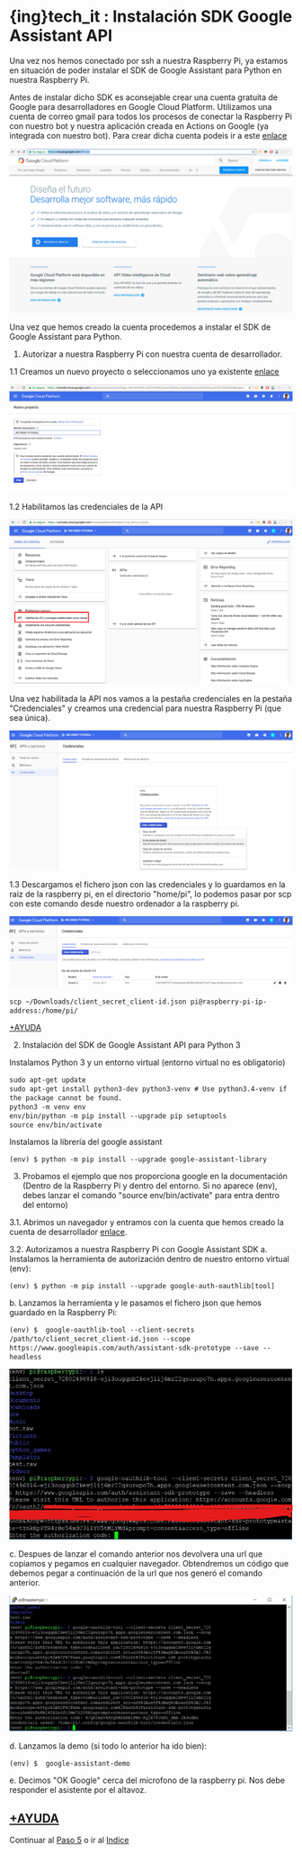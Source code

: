 # {ing}tech_it : Instalación SDK Google Assistant API


Una vez nos hemos conectado por ssh a nuestra Raspberry Pi, ya estamos en situación de poder instalar el SDK de Google Assistant para Python en nuestra Raspberry Pi.

Antes de instalar dicho SDK es aconsejable crear una cuenta gratuita de Google para desarrolladores en Google Cloud Platform. Utilizamos una cuenta de correo gmail para todos los procesos de conectar la Raspberry Pi con nuestro bot y nuestra aplicación creada en Actions on Google (ya integrada con nuestro bot). Para crear dicha cuenta podeis ir a este [enlace](https://cloud.google.com/?hl=es)

![GOOGLE CLOUD PLATFORM](./images/cloud_new_account.png)

Una vez que hemos creado la cuenta procedemos a instalar el SDK de Google Assistant para Python.

1. Autorizar a nuestra Raspberry Pi con nuestra cuenta de desarrollador.

1.1 Creamos un nuevo proyecto o seleccionamos uno ya existente [enlace](https://console.cloud.google.com/start)

![CREATE NEW PROJECT GOOGLE CLOUD PLATFORM](./images/create_project_google_cloud_platform.png)


1.2 Habilitamos las credenciales de la API

![ENABLE API CREDENTIALS](./images/enable_api_credential.png)

Una vez habilitada la API nos vamos a la pestaña credenciales en la pestaña "Credenciales" y creamos una credencial para nuestra Raspberry Pi (que sea única).

![CREATE CREDENTIAL FOR RASPBERRY PI](./images/create_credential_raspberry_pi.png)

1.3 Descargamos el fichero json con las credenciales y lo guardamos en la raiz de la raspberry pi, en el directorio "home/pi", lo podemos pasar por scp con este comando desde nuestro ordenador a la raspberry pi.

![DOWLOAD CREDENTIALS](./images/dowload_credential.png)

~~~
scp ~/Downloads/client_secret_client-id.json pi@raspberry-pi-ip-address:/home/pi/
~~~

[+AYUDA](https://developers.google.com/assistant/sdk/develop/python/config-dev-project-and-account)

2. Instalación del SDK de Google Assistant API para Python 3

Instalamos Python 3 y un entorno virtual (entorno virtual no es obligatorio)

~~~
sudo apt-get update
sudo apt-get install python3-dev python3-venv # Use python3.4-venv if the package cannot be found.
python3 -m venv env
env/bin/python -m pip install --upgrade pip setuptools
source env/bin/activate
~~~

Instalamos la librería del google assistant

~~~
(env) $ python -m pip install --upgrade google-assistant-library
~~~

3. Probamos el ejemplo que nos proporciona google en la documentación (Dentro de la Raspberry Pi y dentro del entorno. Si no aparece (env), debes lanzar el comando "source env/bin/activate" para entra dentro del entorno)

3.1. Abrimos un navegador y entramos con la cuenta que hemos creado la cuenta de desarrollador [enlace](https://developers.google.com/assistant/sdk/develop/python/config-dev-project-and-account#set-activity-controls).

3.2. Autorizamos a nuestra Raspberry Pi con Google Assistant SDK
a. Instalamos la herramienta de autorización dentro de nuestro entorno virtual (env):
~~~
(env) $ python -m pip install --upgrade google-auth-oauthlib[tool]
~~~

b. Lanzamos la herramienta y le pasamos el fichero json que hemos guardado en la Raspberry Pi:

~~~
(env) $  google-oauthlib-tool --client-secrets /path/to/client_secret_client-id.json --scope https://www.googleapis.com/auth/assistant-sdk-prototype --save --headless
~~~

![URL QUE DEBEMOS INTRODUCIR](./images/autorizando_raspberrypi.jpg)

c. Despues de lanzar el comando anterior nos devolvera una url que copiamos y pegamos en cualquier navegador. Obtendremos un código que debemos pegar a continuación de la url que nos generó el comando anterior.


![RASPBERRY PI AUTORIZADA](./images/autorizada_raspberry_pi.PNG)

d. Lanzamos la demo (si todo lo anterior ha ido bien):

~~~
(env) $  google-assistant-demo
~~~


e. Decimos "OK Google" cerca del microfono de la raspberry pi. Nos debe responder el asistente por el altavoz.


[+AYUDA](https://developers.google.com/assistant/sdk/develop/python/run-sample)
--------
Continuar al  [Paso 5](./creando_dialog_flow_y_action_google.md) o ir al [Indice](./index.md)
